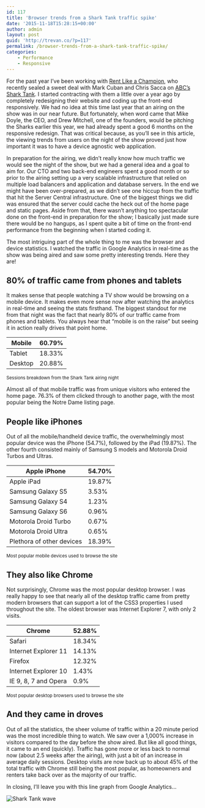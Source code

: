 ```yaml
---
id: 117
title: 'Browser trends from a Shark Tank traffic spike'
date: '2015-11-18T15:28:15+00:00'
author: admin
layout: post
guid: 'http://trevan.co/?p=117'
permalink: /browser-trends-from-a-shark-tank-traffic-spike/
categories:
    - Performance
    - Responsive
---
```


For the past year I’ve been working with [Rent Like a Champion](http://rentlikeachampion.com), who recently sealed a sweet deal with Mark Cuban and Chris Sacca on [ABC’s Shark Tank](http://abc.go.com/shows/shark-tank/episode-guide/season-07/06-week-6-rent-like-a-champion-hotshot-windcatcher-stem-center-usa). I started contracting with them a little over a year ago by completely redesigning their website and coding up the front-end responsively. We had no idea at this time last year that an airing on the show was in our near future. But fortunately, when word came that Mike Doyle, the CEO, and Drew Mitchell, one of the founders, would be pitching the Sharks earlier this year, we had already spent a good 6 months on the responsive redesign. That was critical because, as you’ll see in this article, the viewing trends from users on the night of the show proved just how important it was to have a device agnostic web application.

In preparation for the airing, we didn’t really know how much traffic we would see the night of the show, but we had a general idea and a goal to aim for. Our CTO and two back-end engineers spent a good month or so prior to the airing setting up a very scalable infrastructure that relied on multiple load balancers and application and database servers. In the end we might have been over-prepared, as we didn’t see one hiccup from the traffic that hit the Server Central infrastructure. One of the biggest things we did was ensured that the server could cache the heck out of the home page and static pages. Aside from that, there wasn’t anything too spectacular done on the front-end in preparation for the show; I basically just made sure there would be no hangups, as I spent quite a bit of time on the front-end performance from the beginning when I started coding it.

The most intriguing part of the whole thing to me was the browser and device statistics. I watched the traffic in Google Analytics in real-time as the show was being aired and saw some pretty interesting trends. Here they are!

## 80% of traffic came from phones and tablets

It makes sense that people watching a TV show would be browsing on a mobile device. It makes even more sense now after watching the analytics in real-time and seeing the stats firsthand. The biggest standout for me from that night was the fact that nearly 80% of our traffic came from phones and tablets. You always hear that “mobile is on the raise” but seeing it in action really drives that point home.

| Mobile | 60.79% |
|---|---|
| Tablet | 18.33% |
| Desktop | 20.88% |

<small>Sessions breakdown from the Shark Tank airing night</small>

Almost all of that mobile traffic was from unique visitors who entered the home page. 76.3% of them clicked through to another page, with the most popular being the Notre Dame listing page.

## People like iPhones

Out of all the mobile/handheld device traffic, the overwhelmingly most popular device was the iPhone (54.7%), followed by the iPad (19.87%). The other fourth consisted mainly of Samsung S models and Motorola Droid Turbos and Ultras.

| Apple iPhone | 54.70% |
|---|---|
| Apple iPad | 19.87% |
| Samsung Galaxy S5 | 3.53% |
| Samsung Galaxy S4 | 1.23% |
| Samsung Galaxy S6 | 0.96% |
| Motorola Droid Turbo | 0.67% |
| Motorola Droid Ultra | 0.65% |
| Plethora of other devices | 18.39% |

<small>Most popular mobile devices used to browse the site</small>

## They also like Chrome

Not surprisingly, Chrome was the most popular desktop browser. I was really happy to see that nearly all of the desktop traffic came from pretty modern browsers that can support a lot of the CSS3 properties I used throughout the site. The oldest browser was Internet Explorer 7, with only 2 visits.

| Chrome | 52.88% |
|---|---|
| Safari | 18.34% |
| Internet Explorer 11 | 14.13% |
| Firefox | 12.32% |
| Internet Explorer 10 | 1.43% |
| IE 9, 8, 7 and Opera | 0.9% |

<small>Most popular desktop browsers used to browse the site</small>

## And they came in droves

Out of all the statistics, the sheer volume of traffic within a 20 minute period was the most incredible thing to watch. We saw over a 1,000% increase in visitors compared to the day before the show aired. But like all good things, it came to an end (quickly). Traffic has gone more or less back to normal now (about 2.5 weeks after the airing), with just a bit of an increase in average daily sessions. Desktop visits are now back up to about 45% of the total traffic with Chrome still being the most popular, as homeowners and renters take back over as the majority of our traffic.

In closing, I’ll leave you with this line graph from Google Analytics…

![Shark Tank wave](http://trevan.co/wp-content/uploads/2015/11/shark-tank-wave-1024x180.png)